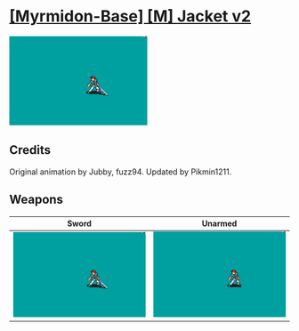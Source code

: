 # [\[Myrmidon-Base\] \[M\] Jacket v2](./)

<img src="./1.%20Sword/Sword_000.png" alt="[Myrmidon-Base] [M] Jacket v2 standing" />

## Credits

Original animation by Jubby, fuzz94.
Updated by Pikmin1211.

## Weapons


|Sword |Unarmed |
|  :---: | :---: |
| <img alt="Sword animation" src="./1.%20Sword/Sword.gif" /> | <img alt="Unarmed animation" src="./8.%20Unarmed/Unarmed.gif" /> |
